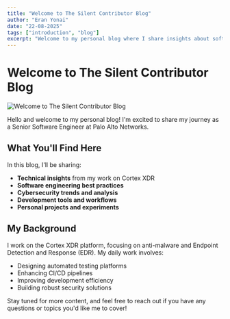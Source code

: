 ```yaml
---
title: "Welcome to The Silent Contributor Blog"
author: "Eran Yonai"
date: "22-08-2025"
tags: ["introduction", "blog"]
excerpt: "Welcome to my personal blog where I share insights about software engineering, cybersecurity, and technical topics."
---
```

# Welcome to The Silent Contributor Blog

<div class="flex justify-center my-6">
    <img src="/static/assets/welcome_post_intro.jpeg" alt="Welcome to The Silent Contributor Blog" class="max-w-md w-full rounded-lg shadow-md">
</div>

Hello and welcome to my personal blog! I'm excited to share my journey as a Senior Software Engineer at Palo Alto Networks.

## What You'll Find Here

In this blog, I'll be sharing:

- **Technical insights** from my work on Cortex XDR
- **Software engineering best practices**
- **Cybersecurity trends and analysis**
- **Development tools and workflows**
- **Personal projects and experiments**

## My Background

I work on the Cortex XDR platform, focusing on anti-malware and Endpoint Detection and Response (EDR). My daily work involves:

- Designing automated testing platforms
- Enhancing CI/CD pipelines
- Improving development efficiency
- Building robust security solutions

Stay tuned for more content, and feel free to reach out if you have any questions or topics you'd like me to cover!